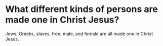 # What different kinds of persons are made one in Christ Jesus?

Jews, Greeks, slaves, free, male, and female are all made one in Christ Jesus.
